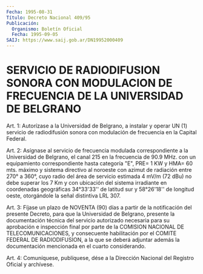 ```yaml
---
Fecha: 1995-08-31
Título: Decreto Nacional 409/95
Publicación:
  Organismo: Boletín Oficial
  Fecha: 1995-09-05
SAIJ: https://www.saij.gob.ar/DN19952000409
---
```

# SERVICIO DE RADIODIFUSION SONORA CON MODULACION DE FRECUENCIA DE LA UNIVERSIDAD DE BELGRANO

<a id="1"></a>
Art. 1: Autorízase a la Universidad  de Belgrano, a instalar y operar UN (1) servicio de radiodifusión sonora  con  modulación  de frecuencia en la Capital Federal.

<a id="2"></a>
Art. 2: Asígnase al servicio de frecuencia modulada correspondiente  a  la Universidad de Belgrano, el canal 215 en la frecuencia de 90.9 MHz. con  un equipamiento correspondiente hasta categoría "E", PRE= 1 KW y HMA= 60  mts. máximo y sistema directivo al noroeste con azimut de radiación entre  270°  a 360°, cuyo radio del área de servicio estimada 4 mV/m (72 dBu) no debe superar los 7 Km y con ubicación del sistema irradiante en coordenadas geográficas  34°33'33''  de  latitud sur y 58°26'18''  de  longitud oeste, otorgándole la señal distintiva LRL 307.

<a id="3"></a>
Art.  3: Fíjase un plazo de NOVENTA  (90)  días  a  partir de  la notificación  del  presente  Decreto,  para  que  la Universidad de Belgrano, presente la documentación técnica del servicio autorizado necesaria  para su aprobación e inspección final por  parte  de  la COMISION NACIONAL DE TELECOMUNICACIONES, y consecuente habilitación por el COMITE FEDERAL DE RADIODIFUSION, a la que se deberá adjuntar además  la  documentación  mencionada  en  el  cuarto  considerando.

<a id="4"></a>
Art. 4: Comuníquese,  publíquese, dése a la Dirección Nacional del Registro Oficial y archívese.